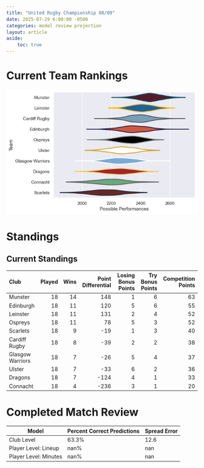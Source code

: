 ```yaml
---  
title: "United Rugby Championship 08/09"  
date: 2025-07-29 6:00:00 -0500  
categories: model review projection  
layout: article  
aside:  
    toc: true  
---
```

# Current Team Rankings


![Club Rankings](plots/rankings_United_Rugby_Championship_0809.png)
# Standings

## Current Standings


| Club             |   Played |   Wins |   Point Differential |   Losing Bonus Points |   Try Bonus Points |   Competition Points |
|:-----------------|---------:|-------:|---------------------:|----------------------:|-------------------:|---------------------:|
| Munster          |       18 |     14 |                  148 |                     1 |                  6 |                   63 |
| Edinburgh        |       18 |     11 |                  120 |                     5 |                  6 |                   55 |
| Leinster         |       18 |     11 |                  131 |                     2 |                  4 |                   52 |
| Ospreys          |       18 |     11 |                   78 |                     5 |                  3 |                   52 |
| Scarlets         |       18 |      9 |                  -19 |                     1 |                  3 |                   40 |
| Cardiff Rugby    |       18 |      8 |                  -39 |                     2 |                  2 |                   38 |
| Glasgow Warriors |       18 |      7 |                  -26 |                     5 |                  4 |                   37 |
| Ulster           |       18 |      7 |                  -33 |                     6 |                  2 |                   36 |
| Dragons          |       18 |      7 |                 -124 |                     4 |                  1 |                   33 |
| Connacht         |       18 |      4 |                 -236 |                     3 |                  1 |                   20 |



# Completed Match Review


| Model | Percent Correct Predictions | Spread Error |
| ------ | ------ | ------ |
| Club Level | 63.3% | 12.6 |
| Player Level: Lineup | nan% | nan |
| Player Level: Minutes | nan% | nan |

